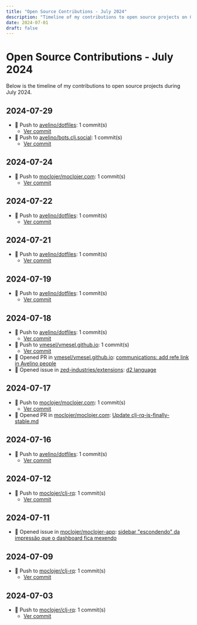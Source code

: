 ```yaml
---
title: "Open Source Contributions - July 2024"
description: "Timeline of my contributions to open source projects on GitHub during July 2024."
date: 2024-07-01
draft: false
---
```


# Open Source Contributions - July 2024

Below is the timeline of my contributions to open source projects during July 2024.

## 2024-07-29

- 🔨 Push to [avelino/dotfiles](https://github.com/avelino/dotfiles): 1 commit(s)
  - [Ver commit](https://github.com/avelino?tab=overview&from=2024-07-01&to=2024-07-31)
- 🔨 Push to [avelino/bots.clj.social](https://github.com/avelino/bots.clj.social): 1 commit(s)
  - [Ver commit](https://github.com/avelino?tab=overview&from=2024-07-01&to=2024-07-31)

## 2024-07-24

- 🔨 Push to [moclojer/moclojer.com](https://github.com/moclojer/moclojer.com): 1 commit(s)
  - [Ver commit](https://github.com/avelino?tab=overview&from=2024-07-01&to=2024-07-31)

## 2024-07-22

- 🔨 Push to [avelino/dotfiles](https://github.com/avelino/dotfiles): 1 commit(s)
  - [Ver commit](https://github.com/avelino?tab=overview&from=2024-07-01&to=2024-07-31)

## 2024-07-21

- 🔨 Push to [avelino/dotfiles](https://github.com/avelino/dotfiles): 1 commit(s)
  - [Ver commit](https://github.com/avelino?tab=overview&from=2024-07-01&to=2024-07-31)

## 2024-07-19

- 🔨 Push to [avelino/dotfiles](https://github.com/avelino/dotfiles): 1 commit(s)
  - [Ver commit](https://github.com/avelino?tab=overview&from=2024-07-01&to=2024-07-31)

## 2024-07-18

- 🔨 Push to [avelino/dotfiles](https://github.com/avelino/dotfiles): 1 commit(s)
  - [Ver commit](https://github.com/avelino?tab=overview&from=2024-07-01&to=2024-07-31)
- 🔨 Push to [vmesel/vmesel.github.io](https://github.com/vmesel/vmesel.github.io): 1 commit(s)
  - [Ver commit](https://github.com/avelino?tab=overview&from=2024-07-01&to=2024-07-31)
- 🔀 Opened PR in [vmesel/vmesel.github.io](https://github.com/vmesel/vmesel.github.io): [communications: add refe link in Avelino people](https://github.com/vmesel/vmesel.github.io/pull/4)
- 🐛 Opened issue in [zed-industries/extensions](https://github.com/zed-industries/extensions): [d2 language](https://github.com/zed-industries/extensions/issues/1084)

## 2024-07-17

- 🔨 Push to [moclojer/moclojer.com](https://github.com/moclojer/moclojer.com): 1 commit(s)
  - [Ver commit](https://github.com/avelino?tab=overview&from=2024-07-01&to=2024-07-31)
- 🔀 Opened PR in [moclojer/moclojer.com](https://github.com/moclojer/moclojer.com): [Update clj-rq-is-finally-stable.md](https://github.com/moclojer/moclojer.com/pull/8)

## 2024-07-16

- 🔨 Push to [avelino/dotfiles](https://github.com/avelino/dotfiles): 1 commit(s)
  - [Ver commit](https://github.com/avelino?tab=overview&from=2024-07-01&to=2024-07-31)

## 2024-07-12

- 🔨 Push to [moclojer/clj-rq](https://github.com/moclojer/clj-rq): 1 commit(s)
  - [Ver commit](https://github.com/avelino?tab=overview&from=2024-07-01&to=2024-07-31)

## 2024-07-11

- 🐛 Opened issue in [moclojer/moclojer-app](https://github.com/moclojer/moclojer-app): [sidebar "escondendo" da impressão que o dashboard fica mexendo](https://github.com/moclojer/moclojer-app/issues/335)

## 2024-07-09

- 🔨 Push to [moclojer/clj-rq](https://github.com/moclojer/clj-rq): 1 commit(s)
  - [Ver commit](https://github.com/avelino?tab=overview&from=2024-07-01&to=2024-07-31)

## 2024-07-03

- 🔨 Push to [moclojer/clj-rq](https://github.com/moclojer/clj-rq): 1 commit(s)
  - [Ver commit](https://github.com/avelino?tab=overview&from=2024-07-01&to=2024-07-31)

